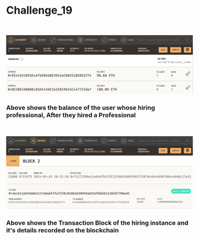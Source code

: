 # Challenge_19
<br>

![Address Balance Aftering Hiring Professional](image/Address_balance.png)
### Above shows the balance of the user whose hiring professional, After they hired a Professional

<br>

![Block Transaction of successful hire](image/Transaction_block.png)
### Above shows the Transaction Block of the hiring instance and it's details recorded on the blockchain
